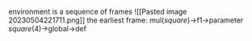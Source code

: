 environment is a sequence of frames
![[Pasted image 20230504221711.png]]
the earliest frame: mul(*square*)->f1->parameter
*square*(4)->global->def
